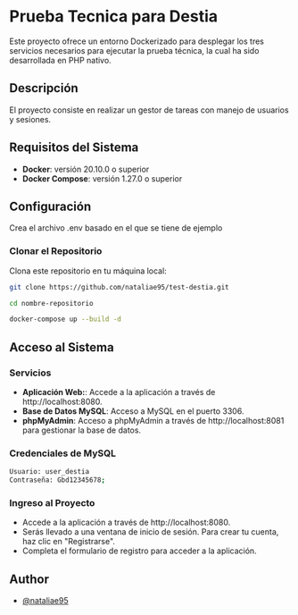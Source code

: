 
# Prueba Tecnica para Destia

Este proyecto ofrece un entorno Dockerizado para desplegar los tres servicios necesarios para ejecutar la prueba técnica, la cual ha sido desarrollada en PHP nativo.

## Descripción
El proyecto consiste en realizar un gestor de tareas con manejo de usuarios y sesiones. 

## Requisitos del Sistema

- **Docker**: versión 20.10.0 o superior
- **Docker Compose**: versión 1.27.0 o superior

## Configuración
Crea el archivo .env basado en el que se tiene de ejemplo


### Clonar el Repositorio

Clona este repositorio en tu máquina local:

```bash
git clone https://github.com/nataliae95/test-destia.git

cd nombre-repositorio

docker-compose up --build -d
```

## Acceso al Sistema

### Servicios
- **Aplicación Web:**: Accede a la aplicación a través de http://localhost:8080.
- **Base de Datos MySQL**: Acceso a MySQL en el puerto 3306.
- **phpMyAdmin**: Acceso a phpMyAdmin a través de http://localhost:8081 para gestionar la base de datos.

### Credenciales de MySQL
```bash
Usuario: user_destia
Contraseña: Gbd12345678;
```

### Ingreso al Proyecto

- Accede a la aplicación a través de http://localhost:8080.
- Serás llevado a una ventana de inicio de sesión. Para crear tu cuenta, haz clic en "Registrarse".
- Completa el formulario de registro para acceder a la aplicación.

## Author

- [@nataliae95](https://github.com/nataliae95)


